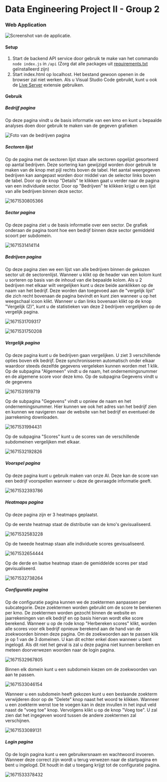 # Data Engineering Project II - Group 2

### Web Application

![Screenshot van de applicatie.](image/README/1669854539165.png "Screenshot van de applicatie.")

#### Setup

1. Start de backend API service door gebruik te make van het commando `node index.js` in `/api` (Zorg dat alle packages uit [requirements.txt](https://github.com/BrechtDeSchryver/DEP2G02/blob/main/api/requirements.txt) geïnstalleerd zijn)
2. Start index.html op localhost. Het bestand gewoon openen in de browser zal niet werken. Als u Visual Studio Code gebruikt, kunt u ook de [Live Server](https://marketplace.visualstudio.com/items?itemName=ritwickdey.LiveServer "Extension page") extensie gebruiken.

#### Gebruik

##### Bedrijf pagina

Op deze pagina vindt u de basis informatie van een kmo en kunt u bepaalde analyses doen door gebruik te maken van de gegeven grafieken

![Foto van de bedrijven pagina](image/README/1671530456015.png "Foto van de bedrijven pagina")

##### Sectoren lijst

Op de pagina met de sectoren lijst staan alle sectoren opgelijst gesorteerd op aantal bedrijven. Deze sortering kan gewijzigd worden door gebruik te maken van de knop met pijl rechts boven de tabel. Het aantal weergegeven bedrijven kan aangepast worden door middel van de selector links boven de tabel. Door op de knop "Details" te klikken gaat u verder naar de pagina van een individuele sector. Door op "Bedrijven" te klikken krijgt u een lijst van alle bedrijven binnen deze sector.

![1671530805366](image/README/1671530805366.png)

##### Sector pagina

Op deze pagina ziet u de basis informatie over een sector. De grafiek onderaan de pagina toont hoe een bedrijf binnen deze sector gemiddeld scoort per subdomein.

![1671531414114](image/README/1671531414114.png)

##### Bedrijven pagina

Op deze pagina zien we een lijst van alle bedrijven binnen de gekozen sector uit de sectorenlijst. Wanneer u klikt op de header van een kolom kunt u sorteren op basis van de inhoud van die bepaalde kolom. Als u 2 bedrijven met elkaar wilt vergelijken kunt u deze beide aanklikken op de naam van het bedrijf. Deze worden dan toegevoed aan de "vergelijk lijst" die zich recht bovenaan de pagina bevindt en kunt zien wanneer u op het weegschaal icoon klikt. Wanneer u dan links bovenaan klikt op de knop "Vergelijk (2)", kunt u de statistieken van deze 2 bedrijven vergelijken op de vergelijk pagina.

![1671531709317](image/README/1671531709317.png)

![1671531750208](image/README/1671531750208.png)

##### Vergelijk pagina

Op deze pagina kunt u de bedrijven gaan vergelijken. U ziet 3 verschillende opties boven elk bedrijf. Deze synchronisseren automatisch onder elkaar waardoor steeds dezelfde gegevens vergeleken kunnen worden met 1 klik. Op de subpagina "Algemeen" vindt u de naam, het ondernemingsnummer en de algemene score voor deze kmo. Op de subpagina Gegevens vindt u de gegevens

![1671531919719](image/README/1671531919719.png)

Op de subpagina "Gegevens" vindt u opniew de naam en het ondernemingsnummer. Hier kunnen we ook het adres van het bedrijf zien en kunnen we navigeren naar de website van het bedrijf en eventueel de jaarrekening downloaden.

![1671531994431](image/README/1671531994431.png)

Op de subpagina "Scores" kunt u de scores van de verschillende subdomeinen vergelijken met elkaar.

![1671532192826](image/README/1671532192826.png)

##### Voorspel pagina

Op deze pagina kunt u gebruik maken van onze AI. Deze kan de score van een bedrijf voorspellen wanneer u deze de gevraagde informatie geeft.

![1671532393786](image/README/1671532393786.png)

##### Heatmaps pagina

Op deze pagina zijn er 3 heatmaps geplaatst.

Op de eerste heatmap staat de distributie van de kmo's gevisualiseerd.

![1671532583228](image/README/1671532583228.png)

Op de tweede heatmap staan alle individuele scores gevisualiseerd.

![1671532654444](image/README/1671532654444.png)

Op de derde en laatse heatmap staan de gemiddelde scores per stad gevisualiseerd.

![1671532738264](image/README/1671532738264.png)

##### Configuratie pagina

Op de configuratie pagina kunnen we de zoektermen aanpassen per subcategorie. Deze zoektermen worden gebruikt om de score te berekenen per kmo. De zoektermen worden gezocht binnen de website en jaarrekeningen van elk bedrijf en op basis hiervan wordt elke score berekend. Wanneer u op de rode knop "Herbereken scores" klikt, worden alle scores voor elk bedrijf opnieuw berekend aan de hand van de zoekwoorden binnen deze pagina. Om de zoekwoorden aan te passen klik je op 1 van de 3 domeinen. U kan dit echter enkel doen wanneer u bent ingelogd. Als dit niet het geval is zal u deze pagina niet kunnen bereiken en meteen doorverwezen woorden naar de login pagina.

![1671532967805](image/README/1671532967805.png)

Binnen elk domein kunt u een subdomein kiezen om de zoekwoorden van aan te passen.

![1671533046154](image/README/1671533046154.png)

Wanneer u een subdomein heeft gekozen kunt u een bestaande zoekterm verwijderen door op de "Delete" knop naast het woord te klikken. Wanneer u een zoekterm wenst toe te voegen kan in deze invullen in het input veld naast de "voeg toe" knop. Vervolgens klikt u op de knop "Voeg toe". U zal zien dat het ingegeven woord tussen de andere zoektermen zal verschijnen.

![1671533089131](image/README/1671533089131.png)

##### Login pagina

Op de login pagina kunt u een gebruikersnaam en wachtwoord invoeren. Wanneer deze correct zijn wordt u terug verwezen naar de startpagina en bent u ingelogd. Dit houdt in dat u toegang krijgt tot de configuratie pagina.

![1671533378432](image/README/1671533378432.png)
